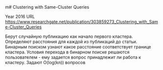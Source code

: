 m# Clustering with Same-Cluster Queries

Year 2016
URL https://www.researchgate.net/publication/303859273_Clustering_with_Same-Cluster_Queries

Берут случайную публикацию как начало первого кластера. Определяют расстояния для каждой из публикаций до статьи. Бинарным поиском узнают какое расстояние соответствует границе кластера. Условия перехода в бинарном поиске решаются пользователем - ему задается вопрос принадлежит ли работа к кластеру.
Задают O(log(kn)) вопросов

